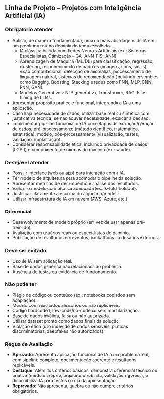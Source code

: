 ## Linha de Projeto – Projetos com Inteligência Artificial (IA)

### Obrigatório atender
- Aplicar, de maneira fundamentada, uma ou mais abordagens de IA em um problema real no domínio do tema escolhido.  
  - IA clássica híbrida com Redes Neurais Artificiais (ex.: Sistemas Especialistas, Otimização – GA+ANN, FIS+ANN).  
  - Aprendizagem de Máquina (ML/DL) para classificação, regressão, clustering, reconhecimento de padrões (imagens, sons, sinais), visão computacional, detecção de anomalias, processamento de linguagem natural, sistemas de recomendação (incluindo ensembles como Bagging, Boosting, Stacking e redes como FNN, MLP, CNN, RNN, GAN).  
  - Modelos Generativos: NLP generativa, Transformer, RAG, Fine-tuning de LLMs.  
- Apresentar propósito prático e funcional, integrando a IA a uma aplicação.  
- Caso haja necessidade de dados, utilizar base real ou sintética com justificativa técnica; se não houver necessidade, explicar a decisão.  
- Implementar pipeline funcional de IA com etapas de extração/geração de dados, pré-processamento (método científico, matemática, estatística), modelo, pós-processamento (visualização, testes, validação, implantação).  
- Considerar responsabilidade ética, incluindo privacidade de dados (LGPD) e cumprimento de normas do domínio (ex.: saúde).  

### Desejável atender
- Possuir interface (web ou app) para interação com a IA.  
- Ter modelo de arquitetura para acomodar o pipeline da solução.  
- Apresentar métricas de desempenho e análise dos resultados.  
- Validar o modelo com técnica adequada (ex.: k-fold, holdout).  
- Justificar claramente a escolha do algoritmo/modelo.  
- Utilizar infraestrutura de IA em nuvem (AWS, Azure, etc.).  

### Diferencial
- Desenvolvimento de modelo próprio (em vez de usar apenas pré-treinado).  
- Avaliação com usuários reais ou especialistas do domínio.  
- Publicação de resultados em eventos, hackathons ou desafios externos.  

### Deve ser evitado
- Uso de IA sem aplicação real.  
- Base de dados genérica não relacionada ao problema.  
- Ausência de testes ou evidência de funcionamento.  

### Não pode ter
- Plágio de código ou conteúdo (ex.: notebooks copiados sem adaptação).  
- Modelo com resultados aleatórios ou não replicáveis.  
- Código hardcoded, low-code/no-code ou sem modularização.  
- Base de dados inválida, falsa ou não autorizada.  
- Utilizar dataset pronto como dados finais da solução.  
- Violação ética (uso indevido de dados sensíveis, práticas discriminatórias, deepfakes não autorizados).  

### Régua de Avaliação
- **Aprovado**: Apresenta aplicação funcional de IA a um problema real, com pipeline completo, documentação coerente e resultados replicáveis.  
- **Destaque**: Além dos critérios básicos, demonstra diferencial técnico ou criativo (modelo próprio, arquitetura robusta, validação rigorosa), e disponibiliza IA para testes no dia da apresentação.  
- **Reprovado**: Não apresenta, quebra ou não cumpre critérios obrigatórios.
